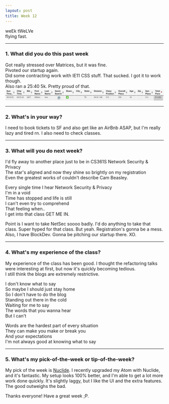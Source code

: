 ```yaml
---
layout: post
title: Week 12
---
```



weEk tWeLVe   
flying fast.

---
### 1. What did you do this past week  

Got really stressed over Matrices, but it was fine.   
Pivoted our startup again.   
Did some contracting work with IE11 CSS stuff. That sucked. I got it to work though.  
Also ran a 25:40 5k. Pretty proud of that.
![Longhorn Run](https://raw.githubusercontent.com/copperstick6/copperstick6.github.io/master/images/longhornrun.png)

---

### 2. What's in your way?

I need to book tickets to SF and also get like an AirBnb ASAP, but I'm really lazy and tired rn. I also need to check classes.

---

### 3. What will you do next week?

I'd fly away to another place just to be in CS361S Network Security & Privacy  
The star's aligned and now they shine so brightly on my registration  
Even the greatest works of couldn't describe Cam Beasley.

Every single time I hear Network Security & Privacy  
I'm in a void  
Time has stopped and life is still  
I can't even try to comprehend  
That feeling when..  
I get into that class GET ME IN.

Point is I want to take NetSec soooo badly. I'd do anything to take that class. Super hyped for that class. But yeah. Registration's gonna be a mess.  
Also, I have BlockDev. Gonna be pitching our startup there. XO.

---

### 4. What's my experience of the class?

My experience of the class has been good. I thought the refactoring talks were interesting at first, but now it's quickly becoming tedious.  
I still think the blogs are extremely restrictive.

I don't know what to say  
So maybe I should just stay home  
So I don't have to do the blog    
Standing out there in the cold  
Waiting for me to say  
The words that you wanna hear  
But I can't  

Words are the hardest part of every situation  
They can make you make or break you  
And your expectations  
I'm not always good at knowing what to say  


---
### 5. What's my pick-of-the-week or tip-of-the-week?

My pick of the week is [Nuclide](https://nuclide.io/). I recently upgraded my Atom with Nuclide, and it's fantastic. My setup looks 100% better, and I'm able to get a lot more work done quickly. It's slightly laggy, but I like the UI and the extra features. The good outweighs the bad.

Thanks everyone! Have a great week ;P.
